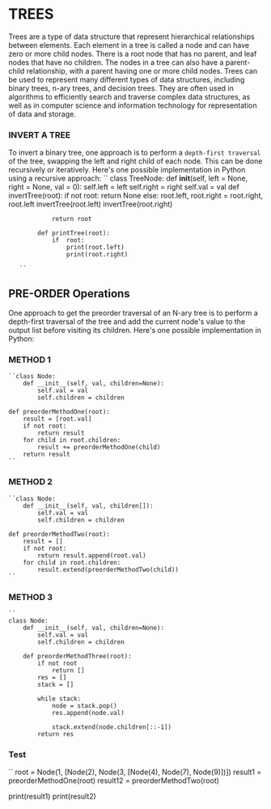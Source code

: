 # TREES
Trees are a type of data structure that represent hierarchical relationships between elements. Each element in a tree is called a node and can have zero or more child nodes. There is a root node that has no parent, and leaf nodes that have no children. The nodes in a tree can also have a parent-child relationship, with a parent having one or more child nodes. Trees can be used to represent many different types of data structures, including binary trees, n-ary trees, and decision trees. They are often used in algorithms to efficiently search and traverse complex data structures, as well as in computer science and information technology for representation of data and storage.

### INVERT A TREE
To invert a binary tree, one approach is to perform a `depth-first traversal` of the tree, swapping the left and right child of each node. This can be done recursively or iteratively. Here's one possible implementation in Python using a recursive approach:
        ``
            class TreeNode:
                def __init__(self, left = None, right = None, val = 0):
                    self.left = left
                    self.right = right
                    self.val = val
            def invertTree(root):
                if not root:
                    return None
                else:
                    root.left, root.right = root.right, root.left
                    invertTree(root.left)
                    invertTree(root.right)

                return root

            def printTree(root):
                if  root:
                    print(root.left)
                    print(root.right)

       ``

## PRE-ORDER Operations
One approach to get the preorder traversal of an N-ary tree is to perform a depth-first traversal of the tree and add the current node's value to the output list before visiting its children. Here's one possible implementation in Python:


### METHOD 1

    ``class Node:
        def __init__(self, val, children=None):
            self.val = val
            self.children = children
    
    def preorderMethodOne(root):
        result = [root.val]
        if not root:
            return result
        for child in root.children:
            result += preorderMethodOne(child)
        return result
    ``
### METHOD 2
    ``class Node:
        def __init__(self, val, children[]):
            self.val = val
            self.children = children

    def preorderMethodTwo(root):
        result = []
        if not root:
            return result.append(root.val)
        for child in root.children:
            result.extend(preorderMethodTwo(child))
    ``
### METHOD 3
    ``
    class Node:
        def __init__(self, val, children=None):
            self.val = val
            self.children = children

        def preorderMethodThree(root):
            if not root
                return []
            res = []
            stack = []

            while stack:
                node = stack.pop()
                res.append(node.val)

                stack.extend(node.children[::-1])
            return res



### Test
``
root = Node(1, [Node(2), Node(3, [Node(4), Node(7), Node(9)])])
result1 = preorderMethodOne(root)
result12 = preorderMethodTwo(root)


print(result1)
print(result2)

```
    


            
